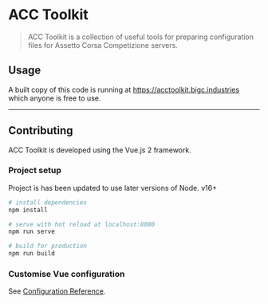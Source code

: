 # ACC Toolkit

>ACC Toolkit is a collection of useful tools for preparing configuration files for Assetto Corsa Competizione servers.

## Usage

A built copy of this code is running at <https://acctoolkit.bigc.industries> which anyone is free to use.

---

## Contributing

ACC Toolkit is developed using the Vue.js 2 framework.

### Project setup

Project is has been updated to use later versions of Node. v16+

```bash
# install dependencies
npm install

# serve with hot reload at localhost:8080
npm run serve

# build for production
npm run build
```

### Customise Vue configuration

See [Configuration Reference](https://cli.vuejs.org/config/).